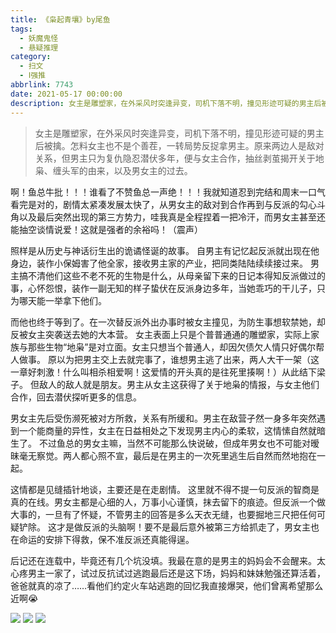 ```yaml
---
title: 《枭起青壤》by尾鱼
tags:
  - 妖魔鬼怪
  - 悬疑推理
category:
  - 扫文
  - Ⅰ强推
abbrlink: 7743
date: 2021-05-17 00:00:00
description: 女主是雕塑家，在外采风时突逢异变，司机下落不明，撞见形迹可疑的男主后被擒。怎料女主也不是个善茬，一转局势反捉拿男主。原来两边人是敌对关系，但男主只为复仇隐忍潜伏多年，便与女主合作，抽丝剥茧揭开关于地枭、缠头军的由来，以及男女主的过去。
---
```

<meta name="referrer" content="no-referrer" />

> 女主是雕塑家，在外采风时突逢异变，司机下落不明，撞见形迹可疑的男主后被擒。怎料女主也不是个善茬，一转局势反捉拿男主。原来两边人是敌对关系，但男主只为复仇隐忍潜伏多年，便与女主合作，抽丝剥茧揭开关于地枭、缠头军的由来，以及男女主的过去。

<!-- more -->

啊！鱼总牛批！！！谁看了不赞鱼总一声绝！！！我就知道忍到完结和周末一口气看完是对的，剧情太紧凑发展太快了，从男女主的敌对到合作再到与反派的勾心斗角以及最后突然出现的第三方势力，哇我真是全程捏着一把冷汗，而男女主甚至还能抽空谈情说爱！这就是强者的余裕吗！（震声）

照样是从历史与神话衍生出的诡谲怪诞的故事。
自男主有记忆起反派就出现在他身边，装作小保姆害了他全家，接收男主家的产业，把同类陆陆续续接过来。
男主搞不清他们这些不老不死的生物是什么，从母亲留下来的日记本得知反派做过的事，心怀怨恨，装作一副无知的样子蛰伏在反派身边多年，当她乖巧的干儿子，只为哪天能一举拿下他们。

而他也终于等到了。在一次替反派外出办事时被女主撞见，为防生事想软禁她，却反被女主突袭送去她的大本营。
女主表面上只是个普普通通的雕塑家，实际上家族与那些生物“地枭”是对立面。女主只想当个普通人，却因欠债欠人情只好偶尔帮人做事。
原以为把男主交上去就完事了，谁想男主逃了出来，两人大干一架（这一章好刺激！什么叫相杀相爱啊！这爱情的开头真的是往死里揍啊！）从此结下梁子。
但敌人的敌人就是朋友。男主从女主这获得了关于地枭的情报，与女主他们合作，回去潜伏探听更多的信息。

男女主先后受伤濒死被对方所救，关系有所缓和。男主在敌营孑然一身多年突然遇到一个能商量的异性，女主在日益相处之下发现男主内心的柔软，这情愫自然就暗生了。
不过鱼总的男女主嘛，当然不可能那么快说破，但成年男女也不可能对暧昧毫无察觉。两人都心照不宣，最后是在男主的一次死里逃生后自然而然地抱在一起。

这情都是见缝插针地谈，主要还是在走剧情。
这里就不得不提一句反派的智商是真的在线。男女主都是心细的人，万事小心谨慎，抹去留下的痕迹。但反派一个做大事的，一旦有了怀疑，不管男主的回答是多么天衣无缝，也要掘地三尺把任何可疑铲除。
这才是做反派的头脑啊！要不是最后意外被第三方给抓走了，男女主也在命运的安排下得救，保不准反派还真能得逞。

后记还在连载中，毕竟还有几个坑没填。我最在意的是男主的妈妈会不会醒来。太心疼男主一家了，试过反抗试过逃跑最后还是这下场，妈妈和妹妹勉强还算活着，爸爸就真的凉了……看他们约定火车站逃跑的回忆我直接爆哭，他们曾离希望那么近啊😭

![](https://wx2.sinaimg.cn/mw690/0069kFhhgy1gql9jfgqynj30n01ds798.jpg)
![](https://wx2.sinaimg.cn/mw690/0069kFhhgy1gql9jffjttj30n01dsq5z.jpg)
![](https://wx4.sinaimg.cn/mw690/0069kFhhgy1gql9jffnjvj30n01ds414.jpg)
